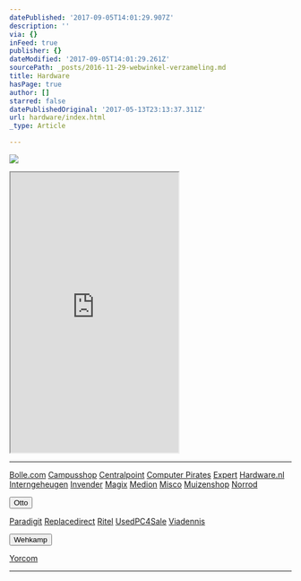 ```yaml
---
datePublished: '2017-09-05T14:01:29.907Z'
description: ''
via: {}
inFeed: true
publisher: {}
dateModified: '2017-09-05T14:01:29.261Z'
sourcePath: _posts/2016-11-29-webwinkel-verzameling.md
title: Hardware
hasPage: true
author: []
starred: false
datePublishedOriginal: '2017-05-13T23:13:37.311Z'
url: hardware/index.html
_type: Article

---
```

![](https://the-grid-user-content.s3-us-west-2.amazonaws.com/ec19c922-42e0-4b92-ad52-af857f920e81.jpg)

<iframe src="https://the-grid.github.io/ed-userhtml/?g=eJy1lVlv2zAMx9_zKTwD9Vt8J20OpegubEB3PORhezJombWFSLIhM3D77SfbzS5kQIHFgCGJAkT-f6RBbl-9_fJm__3rO6ciJXez7WlDKHaz2RacyuADcyuiZh0EXdf5d1LkkIPPa-U6BKZEYm6WS9AHd7cVqnRaw_94kdcKDPlaBh8VlNgGusgzMR6pwtKIIuiEPqDUACo4BWh06TogrfcP-0_3Dh2pNgKk67T0JJG5nSioWkdh2DxuKhRlRb3hWCuvTYFmHW6soAB2zj9AOLaFMMh7aZOQgI0wfw4xJQ1xnwwUaBd-QONrpOCWs2ixTEMPVLNR7CZaxDerwQAWJcn1MhoMw4btyCarJT42Btt28nJa12g0EPbiyCaAiK3CNIvibOTNnoGv4vfTwP5ScEnWzTnYHIHmYpDWHwfYaLmK02wZhWly_RfyNLwnERejPV_YHHlFsi_rVBij_xdixL9jxC_AaK2sxgrSaBpTlwaUAqtR9h004FLww7jeNizyiB2N9FqWJlHoPbD9t3vPXrDez1VyZ39d-42Mw3tPg0L2upbzz1h0mE-UIevfBvv_Qi9-ZuhspTlq28JkUws9WU---HSxKDZBxZOdmsE4PX8AeG97Pg" height="500" style=""></iframe>

---

[Bolle.com][0]
[Campusshop][1]
[Centralpoint][2]
[Computer Pirates][3]
[Expert][4]
[Hardware.nl][5]
[Interngeheugen][6]
[Invender][7]
[Magix][8]
[Medion][9]
[Misco][10]
[Muizenshop][7]
[Norrod][11]

<button data-role="cta" style="">Otto</button>

[Paradigit][12]
[Replacedirect][13]
[Ritel][14]
[UsedPC4Sale][15]
[Viadennis][16]

<button data-role="cta" style="">Wehkamp</button>

[Yorcom][17]

---



[0]: https://partnerprogramma.bol.com/click/click?p=1&t=url&s=4310&f=TXL&url=http%3A%2F%2Fwww.bol.com&name=Bol-Nedweb
[1]: http://www.campusshop.nl/tt/index.aspx?tt=23397_12_133761_Campusshop&r=%2F
[2]: http://www.centralpoint.nl/tracker/index.php?tt=534_12_133761_Ned-Web&r=%2F
[3]: http://www.computerpirates.com/tradetracker/?tt=181_12_133761_ComputerPirates&r=%2F
[4]: http://tc.tradetracker.net/?c=5515&m=12&a=133761&u=%2F
[5]: http://www.hardware.nl/tt/?tt=541_12_133761_Hardware.nl&r=%2F
[6]: http://www.interngeheugen.com/tt/?tt=2902_12_133761_Interngeheugen&r=%2F
[7]: http://www.invender.nl/ttiv/index.php?tt=352_12_133761_Invender&r=%2F
[8]: http://www.magix.com/ap/tradetracker/?tt=2074_12_133761_Magix&r=%2F
[9]: http://tc.tradetracker.net/?c=3452&m=12&a=133761
[10]: http://tc.tradetracker.net/?c=5917&m=12&a=133761&r=Rapportagened.webw&u=%2F
[11]: http://www.norrod.nl/tt/index.aspx?tt=23396_12_133761_Norrod&r=%2F
[12]: http://www.paradigit.nl/tt/index.aspx?tt=5043_12_133761_Paradigit&r=%2F
[13]: http://www.replacedirect.nl/page/startExternal/?tt=4825_12_133761_Rapportagened.webw&r=%2F
[14]: http://www.ritel.nl/telecom/?tt=668_12_133761_Ritel&r=%2F
[15]: http://tc.tradetracker.net/?c=20400&m=12&a=133761&r=UsedPC4sale&u=%2F
[16]: http://www.viadennis.nl/computer/?tt=15804_12_133761_Viadennis&r=%2F
[17]: http://www.yorcom.nl/shopping/?tt=4837_12_133761_Rapportagened.webw&r=%2F